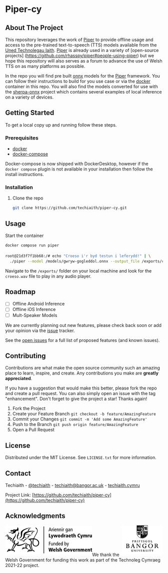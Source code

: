 # Piper-cy

<!-- ABOUT THE PROJECT -->
## About The Project
<span id="about"></span>
This repository leverages the work of [Piper](https://github.com/rhasspy/piper) to provide offline usage and access to the pre-trained text-to-speech (TTS) models available from the [Uned Technolegau Iaith](http://techiaith.cymru). [Piper](https://github.com/rhasspy/piper) is already used in a variety of [open-source projects] (https://github.com/rhasspy/piper#people-using-piper) but we hope this repository will also serves as a forum to advance the use of Welsh TTS on as many platforms as possible.

In the repo you will find pre built [onnx](https://onnxruntime.ai) models for the [Piper](https://github.com/rhasspy/piper) framework. You can follow their instructions to build for you use case or via the [docker](https://docker.com) container in this repo. You will also find the models converted for use with the [sherpa-onnx](https://github.com/k2-fsa/sherpa-onnx) project which contains several examples of local inference on a variety of devices.	

<!-- GETTING STARTED -->
## Getting Started

To get a local copy up and running follow these steps.

### Prerequisites

* [docker](https://docker.com)
* [docker-compose](https://docs.docker.com/compose/install/)

Docker-compose is now shipped with DockerDesktop, however if the `docker compose` plugin is not available in your installation then follow the install instructions.

### Installation

1. Clone the repo

   ```sh
   git clone https://github.com/techiaith/piper-cy.git
   ```

<!-- USAGE EXAMPLES -->
## Usage

Start the container

```sh
docker compose run piper 

root@21d3f7f1bb68:/# echo "Croeso i'r byd testun i leferydd!" | \
  ./piper --model /models/gwryw-gogleddol.onnx --output_file /exports/croeso.wav
```

Navigate to the `/exports/` folder on your local machine and look for the `croeso.wav` file to play in any audio player.


<!-- ROADMAP -->
## Roadmap

- [ ] Offline Android Inference
- [ ] Offline iOS Inference
- [ ] Mult-Speaker Models

We are currently planning out new features, please check back soon or add your opinion via the 
[issue](https://github.com/techiaith/piper-cy/issues) tracker.

See the [open issues](https://github.com/techiaith/piper-cy/issues) for a full list of proposed features 
(and known issues).

<!-- CONTRIBUTING -->
## Contributing

Contributions are what make the open source community such an amazing place to learn, inspire, and create. 
Any contributions you make are **greatly appreciated**.

If you have a suggestion that would make this better, please fork the repo and create a pull request. 
You can also simply open an issue with the tag "enhancement".
Don't forget to give the project a star! Thanks again!

1. Fork the Project
2. Create your Feature Branch `git checkout -b feature/AmazingFeature`
3. Commit your Changes `git commit -m 'Add some AmazingFeature'`
4. Push to the Branch `git push origin feature/AmazingFeature`
5. Open a Pull Request

<!-- LICENSE -->
## License

Distributed under the MIT License. See `LICENSE.txt` for more information.

<!-- CONTACT -->
## Contact

Techiaith - [@techiaith](https://twitter.com/techiaith) - techiaith@bangor.ac.uk - [techiaith.cymru](techiaith.cymru)

Project Link: [https://github.com/techiaith/piper-cy](https://github.com/techiaith/piper-cy)

<!-- ACKNOWLEDGMENTS -->
## Acknowledgments

<img src="images/llyw_logo.png" alt="Logo" align="left">
<img src="images/BU_logo.png" alt="Logo" align="right">
<br><br><br><br><br>
We thank the Welsh Government for funding this work as part of the Technoleg Cymraeg 2021-22 project.

<!-- MARKDOWN LINKS & IMAGES -->
<!-- https://www.markdownguide.org/basic-syntax/#reference-style-links -->
[product-screenshot]: images/screen_shot.png
[product-screenshot-2]: images/screen_shot_2.png
[warning-screenshot]: images/screen_shot_not_secure.png
[repo-logo]: images/repo_logo.png
[llyw-logo]: images/llyw_logo.png
[uni-logo]: images/BU_logo.png
